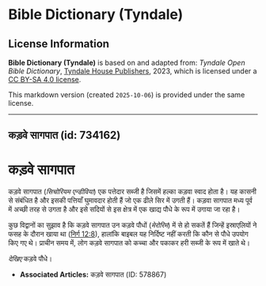 # Bible Dictionary (Tyndale)

## License Information

**Bible Dictionary (Tyndale)** is based on and adapted from: _Tyndale Open Bible Dictionary_, [Tyndale House Publishers](https://tyndaleopenresources.com/), 2023, which is licensed under a [CC BY-SA 4.0 license](https://creativecommons.org/licenses/by-sa/4.0/legalcode.en).

This markdown version (created `2025-10-06`) is provided under the same license.



--------------------------------

## कड़वे सागपात (id: 734162)

कड़वे सागपात
============

कड़वे सागपात (*सिचोरियम एन्डीविया*) एक पत्तेदार सब्जी है जिसमें हल्का कड़वा स्वाद होता है। यह कासनी से संबंधित है और इसकी पत्तियाँ घुमावदार होती हैं जो एक ढीले सिर में उगती हैं। कड़वा सागपात मध्य पूर्व में अच्छी तरह से उगता है और इसे सदियों से इस क्षेत्र में एक खाद्य पौधे के रूप में उगाया जा रहा है।

कुछ विद्वानों का सुझाव है कि कड़वे सागपात उन कड़वे पौधों (*मेरोरिम*) में से हो सकतें हैं जिन्हें इस्राएलियों ने फसह के दौरान खाया था ([निर्ग 12:8](https://ref.ly/Exod12:8)), हालांकि बाइबल यह निर्दिष्ट नहीं करती कि कौन से पौधे उपयोग किए गए थे। प्राचीन समय में, लोग कड़वे सागपात को कच्चा और पकाकर हरी सब्जी के रूप में खाते थे।

*देखिए* कड़वे पौधे।

* **Associated Articles:** कड़वे सागपात (ID: 578867)

